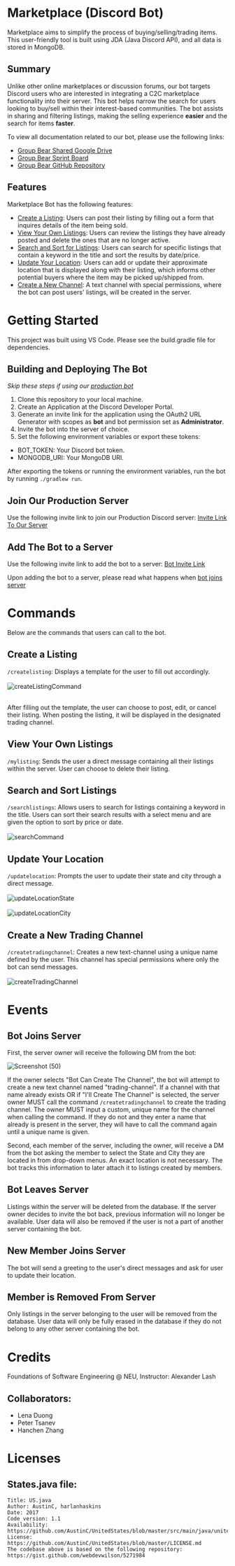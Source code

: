 # Marketplace (Discord Bot)
Marketplace aims to simplify the process of buying/selling/trading items. This user-friendly tool is built using JDA (Java Discord API), and all data is stored in MongoDB.

## Summary
Unlike other online marketplaces or discussion forums, our bot targets Discord users who are interested in integrating a C2C marketplace functionality into their server. This bot helps narrow the search for users looking to buy/sell within their interest-based communities. The bot assists in sharing and filtering listings, making the selling experience <b>easier</b> and the search for items <b>faster</b>.

To view all documentation related to our bot, please use the following links:

- [Group Bear Shared Google Drive](https://drive.google.com/drive/folders/1Sn4PxEXHuTDNMWvR-0BYmb5M2VSLNGK6?usp=sharing)
- [Group Bear Sprint Board](https://github.com/orgs/CS5500-S-2023/projects/65?query=is%3Aopen+sort%3Aupdated-desc)
- [Group Bear GitHub Repository](https://github.com/CS5500-S-2023/team-bear)

## Features
Marketplace Bot has the following features:
- [Create a Listing](#create-a-listing): Users can post their listing by filling out a form that inquires details of the item being sold.
- [View Your Own Listings](#view-your-own-listings): Users can review the listings they have already posted and delete the ones that are no longer active.
- [Search and Sort for Listings](#search-and-sort-listings): Users can search for specific listings that contain a keyword in the title and sort the results by date/price.
- [Update Your Location](#update-your-location): Users can add or update their approximate location that is displayed along with their listing, which informs other potential buyers where the item may be picked up/shipped from.
- [Create a New Channel](#create-a-new-trading-channel): A text channel with special permissions, where the bot can post users' listings, will be created in the server.
# Getting Started
This project was built using VS Code. Please see the build.gradle file for dependencies.
## Building and Deploying The Bot
<i> Skip these steps if using our [production bot](#join-our-production-server) </i>
1. Clone this repository to your local machine.
2. Create an Application at the Discord Developer Portal.
3. Generate an invite link for the application using the OAuth2 URL Generator with scopes as <b>bot</b> and bot permission set as <b>Administrator</b>.
4. Invite the bot into the server of choice.
5. Set the following environment variables or export these tokens:
- BOT_TOKEN: Your Discord bot token.
- MONGODB_URI: Your MongoDB URI.

After exporting the tokens or running the environment variables, run the bot by running `./gradlew run`.
## Join Our Production Server
Use the following invite link to join our Production Discord server: [Invite Link To Our Server](https://discord.gg/sFcdK3xj)

## Add The Bot to a Server
Use the following invite link to add the bot to a server: [Bot Invite Link](https://discord.com/api/oauth2/authorize?client_id=1093746738361270373&permissions=8&scope=bot)

Upon adding the bot to a server, please read what happens when [bot joins server](#bot-joins-server)

# Commands
Below are the commands that users can call to the bot.
## Create a Listing
`/createlisting`: Displays a template for the user to fill out accordingly.<br><br>
![createListingCommand](images/createListingCommand.PNG)<br><br>

After filling out the template, the user can choose to post, edit, or cancel their listing. When posting the listing, it will be displayed in the designated trading channel.<br>

## View Your Own Listings
`/mylisting`: Sends the user a direct message containing all their listings within the server. User can choose to delete their listing.<br>
## Search and Sort Listings
`/searchlistings`: Allows users to search for listings containing a keyword in the title. Users can sort their search results with a select menu and are given the option to sort by price or date.<br><br>
![searchCommand](images/searchCommand.PNG)<br>
## Update Your Location
`/updatelocation`: Prompts the user to update their state and city through a direct message.<br><br>
![updateLocationState](images/updateLocationStates.PNG)<br><br>
![updateLocationCity](images/updateLocationCity.PNG)<br>
## Create a New Trading Channel
`/createtradingchannel`: Creates a new text-channel using a unique name defined by the user. This channel has special permissions where only the bot can send messages.<br><br>
![createTradingChannel](images/createTradingChannel.PNG)<br>
# Events
## Bot Joins Server

First, the server owner will receive the following DM from the bot:

![Screenshot (50)](https://user-images.githubusercontent.com/78775944/232926423-d039fda7-286d-4cd2-b9b9-d978e2218a4b.png)

If the owner selects "Bot Can Create The Channel", the bot will attempt to create a new text channel named "trading-channel". If a channel with that name already exists OR if "I'll Create The Channel" is selected, the server owner MUST call the command `/createtradingchannel` to create the trading channel. The owner MUST input a custom, unique name for the channel when calling the command. If they do not and they enter a name that already is present in the server, they will have to call the command again until a unique name is given.

Second, each member of the server, including the owner, will receive a DM from the bot asking the member to select the State and City they are located in from drop-down menus. An exact location is not necessary. The bot tracks this information to later attach it to listings created by members.

## Bot Leaves Server

Listings within the server will be deleted from the database. If the server owner decides to invite the bot back, previous information will no longer be available. User data will also be removed if the user is not a part of another server containing the bot.
## New Member Joins Server
The bot will send a greeting to the user's direct messages and ask for user to update their location.

## Member is Removed From Server
Only listings in the server belonging to the user will be removed from the database. User data will only be fully erased in the database if they do not belong to any other server containing the bot.

# Credits
Foundations of Software Engineering @ NEU, Instructor: Alexander Lash
## Collaborators:
- Lena Duong
- Peter Tsanev
- Hanchen Zhang
# Licenses
## States.java file:
```
Title: US.java
Author: AustinC, harlanhaskins
Date: 2017
Code version: 1.1
Availability: https://github.com/AustinC/UnitedStates/blob/master/src/main/java/unitedstates/US.java
License: https://github.com/AustinC/UnitedStates/blob/master/LICENSE.md
The codebase above is based on the following repository: https://gist.github.com/webdevwilson/5271984
```
